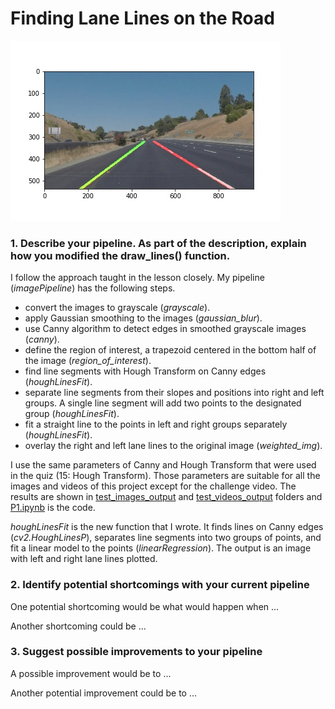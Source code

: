 # **Finding Lane Lines on the Road** 

![alt text](./test_images_output/solidYellowCurve2.jpg "lane line marked")

### 1. Describe your pipeline. As part of the description, explain how you modified the draw_lines() function.

I follow the approach taught in the lesson closely. My pipeline (_imagePipeline_) has the following steps.
* convert the images to grayscale (_grayscale_).
* apply Gaussian smoothing to the images (_gaussian_blur_).
* use Canny algorithm to detect edges in smoothed grayscale images (_canny_).
* define the region of interest, a trapezoid centered in the bottom half of the image (_region_of_interest_). 
* find line segments with Hough Transform on Canny edges (_houghLinesFit_).
* separate line segments from their slopes and positions into right and left groups. A single line segment will add two points to the designated group (_houghLinesFit_).
* fit a straight line to the points in left and right groups separately (_houghLinesFit_).
* overlay the right and left lane lines to the original image (_weighted_img_).

I use the same parameters of Canny and Hough Transform that were used in the quiz (15: Hough Transform).  Those parameters are suitable for  all the images and videos of this project except for the challenge video.  The results are shown in [test_images_output](./test_images_output) and [test_videos_output](./test_videos_output) folders and [P1.ipynb](./P1.ipynb) is the code.

  _houghLinesFit_ is the new function that I wrote. It finds lines on Canny edges (_cv2.HoughLinesP_), separates line segments into two groups of points, and fit a linear model to the points (_linearRegression_). The output is an image with left and right lane lines plotted.

### 2. Identify potential shortcomings with your current pipeline


One potential shortcoming would be what would happen when ... 

Another shortcoming could be ...


### 3. Suggest possible improvements to your pipeline

A possible improvement would be to ...

Another potential improvement could be to ...

